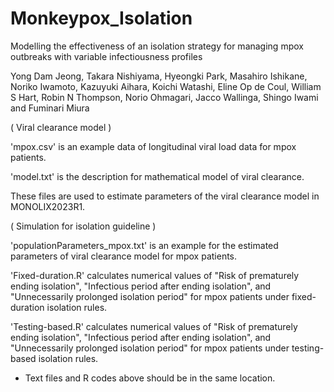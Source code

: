 # Monkeypox_Isolation

Modelling the effectiveness of an isolation strategy for managing mpox outbreaks with variable infectiousness profiles

Yong Dam Jeong, Takara Nishiyama, Hyeongki Park, Masahiro Ishikane, Noriko Iwamoto, Kazuyuki Aihara, Koichi Watashi, Eline Op de Coul, William S Hart, Robin N Thompson, Norio Ohmagari, Jacco Wallinga, Shingo Iwami and Fuminari Miura


( Viral clearance model )

'mpox.csv' is an example data of longitudinal viral load data for mpox patients.

'model.txt' is the description for mathematical model of viral clearance.

These files are used to estimate parameters of the viral clearance model in MONOLIX2023R1.


( Simulation for isolation guideline )

'populationParameters_mpox.txt' is an example for the estimated parameters of viral clearance model for mpox patients.

'Fixed-duration.R' calculates numerical values of "Risk of prematurely ending isolation", "Infectious period after ending isolation", and "Unnecessarily prolonged isolation period" for mpox patients under fixed-duration isolation rules.

'Testing-based.R' calculates numerical values of "Risk of prematurely ending isolation", "Infectious period after ending isolation", and "Unnecessarily prolonged isolation period" for mpox patients under testing-based isolation rules.

* Text files and R codes above should be in the same location.
